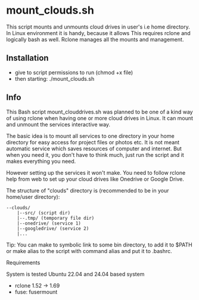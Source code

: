 # mount_clouds.sh

This script mounts and unmounts cloud drives in user's i.e home directory. In Linux environment it is handy, because it allows This requires rclone and logically bash as well. Rclone manages all the mounts and management.

## Installation 
- give to script permissions to run (chmod +x file)
- then starting: ./mount_clouds.sh
  
## Info

This Bash script mount_clouddrives.sh was planned to be one of a kind 
way of using rclone when having one or more cloud drives in Linux. It can 
mount and unmount the services interactive way.

The basic idea is to mount all services to one directory in your home 
directory for easy access for project files or photos etc. It is not meant 
automatic service which saves resources of computer and internet. But when 
you need it, you don't have to think much, just run the script and it 
makes everything you need.

However setting up the services it won't make. You need to follow rclone
help from web to set up your cloud drives like Onedrive or Google Drive.

The structure of "clouds" directory is (recommended to be in your 
home/user directory):

```
--clouds/
	|--src/ (script dir)
	|--.tmp/ (temporary file dir)
	|--onedrive/ (service 1)
	|--googledrive/ (service 2)
	|...
```
	
Tip: You can make to symbolic link to some bin directory, to add it to 
$PATH or make alias to the script with command alias and put it to .bashrc.

Requirements

System is tested Ubuntu 22.04 and 24.04 based system

- rclone 1.52 -> 1.69
- fuse: fusermount

